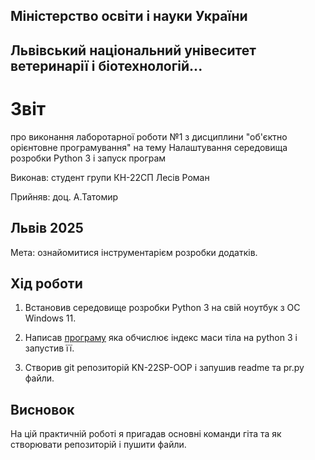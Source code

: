 ## Міністерство освіти і науки України

## Львівський національний унівеситет ветеринарії і біотехнологій...

# Звіт
про виконання лаборотарної роботи №1 з дисциплини "об'єктно орієнтовне програмування" на тему Налаштування середовища розробки Python 3 і
запуск програм

Виконав: студент групи КН-22СП Лесів Роман

Прийняв: доц. А.Татомир

## Львів 2025

Мета: ознайомитися інструментарієм розробки додатків.

## Хід роботи

1. Встановив середовище розробки Python 3 на свій ноутбук з ОС Windows 11.

2. Написав [програму](/lesiv-roman/pr.py) яка обчислює індекс маси тіла на python 3 і запустив її.

3. Створив git репозиторій KN-22SP-OOP і запушив readme та pr.py файли.

## Висновок
На цій практичній роботі я пригадав основні команди гіта та як створювати репозиторій і пушити файли.
